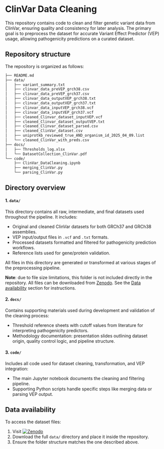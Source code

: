 # ClinVar Data Cleaning

This repository contains code to clean and filter genetic variant data from ClinVar, ensuring quality and consistency for later analysis. The primary goal is to preprocess the dataset for accurate Variant Effect Predictor (VEP) usage, allowing pathogenicity predictions on a curated dataset.


## Repository structure

The repository is organized as follows:
```bash
├── README.md
├── data/
│   ├── variant_summary.txt
│   ├── clinvar_data_preVEP_grch38.csv
│   ├── clinvar_data_preVEP_grch37.csv
│   ├── clinvar_data_outputVEP_grch38.txt
│   ├── clinvar_data_outputVEP_grch37.txt
│   ├── clinvar_data_inputVEP_grch38.vcf
│   ├── clinvar_data_inputVEP_grch37.vcf
│   ├── cleaned_Clinvar_dataset_inputVEP.vcf
│   ├── cleaned_Clinvar_dataset_outputVEP.txt
│   ├── cleaned_Clinvar_dataset_parsed.csv
│   ├── cleaned_ClinVar_dataset.csv
│   ├── uniprotkb_reviewed_true_AND_organism_id_2025_04_09.list
│   └── cleaned_ClinVar_with_preds.csv
├── docs/
│   ├── Thresholds_log.xlsx
│   └── DatasetCollection_ClinVar.pdf
└── code/
    ├── ClinVar_DataCleaning.ipynb
    ├── merging_ClinVar.py
    └── parsing_ClinVar.py
```

## Directory overview

#### 1. `data/`

This directory contains all raw, intermediate, and final datasets used throughout the pipeline. It includes:
* Original and cleaned ClinVar datasets for both GRCh37 and GRCh38 assemblies.
* VEP input/output files in `.vcf` and `.txt` formats.
* Processed datasets formatted and filtered for pathogenicity prediction workflows.
* Reference lists used for gene/protein validation.

All files in this directory are generated or transformed at various stages of the preprocessing pipeline.

**Note**: due to file size limitations, this folder is not included directly in the repository. 
All files can be downloaded from [Zenodo](https://doi.org/10.5281/zenodo.15275244). See the [Data availability](#data-availability) section for instructions.


#### 2. `docs/`

Contains supporting materials used during development and validation of the cleaning process:
* Threshold reference sheets with cutoff values from literature for interpreting pathogenicity predictors.
* Methodology documentation: presentation slides outlining dataset origin, quality control logic, and pipeline structure.


#### 3. `code/`

Includes all code used for dataset cleaning, transformation, and VEP integration:
* The main Jupyter notebook documents the cleaning and filtering pipeline.
* Supporting Python scripts handle specific steps like merging data or parsing VEP output.


## Data availability
To access the dataset files:
1. Visit  [![Zenodo](https://zenodo.org/badge/DOI/10.5281/zenodo.15275244.svg)](https://doi.org/10.5281/zenodo.15275244)
2. Download the full `data/` directory and place it inside the repository.
3. Ensure the folder structure matches the one described above.
